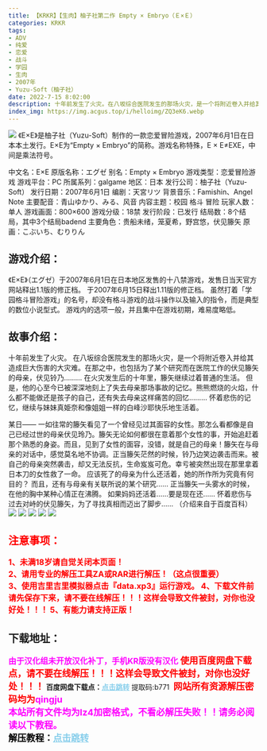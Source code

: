 ```yaml
---
title: 【KRKR】【生肉】柚子社第二作 Empty × Embryo（Ｅ×Ｅ）
categories: KRKR
tags:
- ADV
- 纯爱
- 恋爱
- 战斗
- 学园
- 生肉
- 2007年
- Yuzu-Soft（柚子社）
date: 2022-7-15 8:02:00
description: 十年前发生了火灾。在八坂综合医院发生的那场火灾，是一个将附近卷入并给其造成巨大伤害的大灾难。在那之中，也包括为了某个研究而在医院工作的伏见籐矢的母亲，伏见铃乃………在火灾发生后的十年里，籐矢继续过着普通的生活。但是，他的心至今已被深深地刻上了失去母亲那场事故的记忆。熊熊燃烧的火焰，什么都不能做还是孩子的自己，还有失去母亲这样痛苦的回忆………怀着悲伤的记忆，继续与妹妹真姫奈和像姐姐一样的白峰沙耶快乐地生活着。
index_img: https://img.acgus.top/i/helloimg/ZQ3eK6.webp
---
```

![](https://img.acgus.top/i/helloimg/ZQ3eK6.webp)
《E×E》是柚子社（Yuzu-Soft）制作的一款恋爱冒险游戏，2007年6月1日在日本本土发行。E×E为“Empty × Embryo”的简称。游戏名称特殊，E × E≠EXE，中间是乘法符号。

中文名：E×E
原版名称：エグゼ
别名：Empty × Embryo
游戏类型：恋爱冒险游戏
游戏平台：PC
所属系列：galgame
地区：日本
发行公司：柚子社（Yuzu-Soft）
发行日期：2007年6月1日
编剧：天宮リツ
背景音乐：Famishin、Angel Note
主要配音：青山ゆかり、みる、风音
内容主题：校园 格斗 冒险
玩家人数：单人
游戏画面：800×600 
游戏分级：18禁
发行阶段：已发行
结局数：8个结局，其中3个结局badend
主要角色：贵船未绪，笼夏希，野宫悠，伏见籐矢
原画：こぶいち、むりりん

## 游戏介绍：
《E×E》（エグゼ）于2007年6月1日在日本地区发售的十八禁游戏，发售日当天官方网站释出1.1版的修正档。
于2007年6月15日释出1.11版的修正档。
虽然打着「学园格斗冒险游戏」的名号，却没有格斗游戏的战斗操作以及输入的指令，而是典型的数位小说型式。
游戏内的选项一般，并且集中在游戏初期，难易度略低。

## **故事介绍：**
十年前发生了火灾。
在八坂综合医院发生的那场火灾，是一个将附近卷入并给其造成巨大伤害的大灾难。在那之中，也包括为了某个研究而在医院工作的伏见籐矢的母亲，伏见铃乃………
在火灾发生后的十年里，籐矢继续过着普通的生活。
但是，他的心至今已被深深地刻上了失去母亲那场事故的记忆。熊熊燃烧的火焰，什么都不能做还是孩子的自己，还有失去母亲这样痛苦的回忆………
怀着悲伤的记忆，继续与妹妹真姫奈和像姐姐一样的白峰沙耶快乐地生活着。

某日——
一如往常的籐矢看见了一个曾经见过其面容的女性。那怎么看都像是自己已经过世的母亲伏见玲乃。籐矢无论如何都很在意着那个女性的事，开始追赶着那个熟悉的身姿。而且，见到了女性的面容，没错，就是自己的母亲！籐矢在与母亲的对话中，感觉莫名地不协调。正当籐矢茫然的时候，铃乃边笑边袭击而来。被自己的母亲突然袭击，却又无法反抗，生命岌岌可危。幸亏被突然出现在那里拿着日本刀的女性救了一命。
应该死了的母亲为什么还活着，她的所作所为究竟有何目的？
而且，还有与母亲有关联所说的某个研究……
正当籐矢一头雾水的时候，在他的胸中某种心情正在沸腾。
如果妈妈还活着……要是现在还……
怀着悲伤与过去对峙的伏见籐矢，为了寻找真相而迈出了脚步……
（介绍来自于百度百科）
![](https://img.acgus.top/i/helloimg/ZQ3Fs9.webp)
![](https://img.acgus.top/i/helloimg/ZQ3PvX.webp)
![](https://img.acgus.top/i/helloimg/ZQ3aYg.webp)
![](https://img.acgus.top/i/helloimg/ZQ33eM.webp)
![](https://img.acgus.top/i/helloimg/ZQ3XTP.webp)







## <font color=#FF0000 >注意事项：</font>
<font color=#FF0000 size=3><b>1、未满18岁请自觉关闭本页面！  
2、请用专业的解压工具ZA或RAR进行解压！（这点很重要）         
3、使用吉里吉里模拟器点击『data.xp3』运行游戏。
4、下载文件前请先保存下来，请不要在线解压！！！这样会导致文件被封，对你也没好处！！！
5、有能力请支持正版！</b></font>

## 下载地址：
<font color=#FF00FF size=3>**由于汉化组未开放汉化补丁，手机KR版没有汉化**</font>
<font color=#FF0000 size=4>**使用百度网盘下载点，请不要在线解压！！！这样会导致文件被封，对你也没好处！！！**</font>
<b>百度网盘下载点：</b><a href="https://pan.baidu.com/s/1d3fMGOrvLzbzWkWkQKQvDw?pwd=b771" style="color: #87CEEB;"><b>点击跳转</b></a> 提取码:b771
<a style="padding: 0" href="https://post.qingju.org/AD/"><img style="max-width:100%" src="https://img.acgus.top/i/2024/07/478f689b8021d8d499ab43d21acf137a.gif" alt=""></a>
<b><font color=#FF0000 size=4>网站所有资源解压密码均为</b></font><b><font color=#FF00FF size=4>qingju</font><font color=#FF0000 ></font></b><br><b><font color=#FF00FF size=4>本站所有文件均为lz4加密格式，不看必解压失败！！请务必阅读以下教程。</b></font><br><b><font color=#000 size=4>解压教程：</b><a href="https://post.qingju.org/tutorial/000/" style="color: #87CEEB;"><b>点击跳转</b></a>